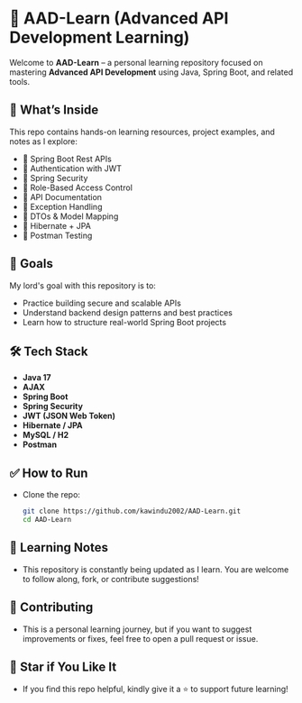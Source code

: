 # 📘 AAD-Learn (Advanced API Development Learning)

Welcome to **AAD-Learn** – a personal learning repository focused on mastering **Advanced API Development** using Java, Spring Boot, and related tools.


## 🚀 What’s Inside

This repo contains hands-on learning resources, project examples, and notes as I explore:

- 🔹 Spring Boot Rest APIs  
- 🔹 Authentication with JWT  
- 🔹 Spring Security  
- 🔹 Role-Based Access Control  
- 🔹 API Documentation
- 🔹 Exception Handling  
- 🔹 DTOs & Model Mapping  
- 🔹 Hibernate + JPA  
- 🔹 Postman Testing



## 🧠 Goals

My lord's goal with this repository is to:

- Practice building secure and scalable APIs
- Understand backend design patterns and best practices
- Learn how to structure real-world Spring Boot projects


## 🛠️ Tech Stack

- **Java 17**
- **AJAX**
- **Spring Boot**
- **Spring Security**
- **JWT (JSON Web Token)**
- **Hibernate / JPA**
- **MySQL / H2**
- **Postman**

## ✅ How to Run

- Clone the repo:

   ```bash
   git clone https://github.com/kawindu2002/AAD-Learn.git
   cd AAD-Learn


## 📒 Learning Notes

- This repository is constantly being updated as I learn. You are welcome to follow along, fork, or contribute suggestions!

## 🤝 Contributing

- This is a personal learning journey, but if you want to suggest improvements or fixes, feel free to open a pull request or issue.


## 🌟 Star if You Like It

- If you find this repo helpful, kindly give it a ⭐ to support future learning!

